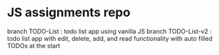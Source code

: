 # JS assignments repo

branch TODO-List : todo list app using vanilla JS 
branch TODO-List-v2 : todo list app with edit, delete, add, and read functionality with auto
		      filled TODOs at the start